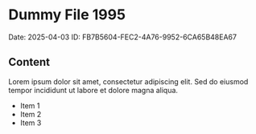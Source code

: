 # Dummy File 1995

Date: 2025-04-03
ID: FB7B5604-FEC2-4A76-9952-6CA65B48EA67

## Content

Lorem ipsum dolor sit amet, consectetur adipiscing elit.
Sed do eiusmod tempor incididunt ut labore et dolore magna aliqua.

* Item 1
* Item 2
* Item 3
